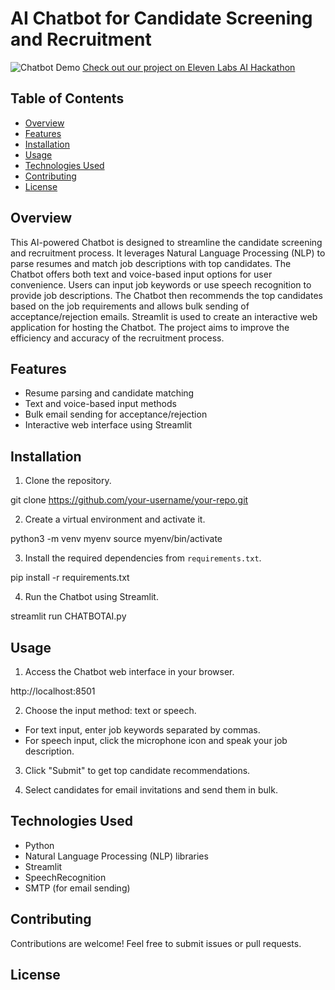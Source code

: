 # AI Chatbot for Candidate Screening and Recruitment

![Chatbot Demo](/path/to/demo.gif)
[Check out our project on Eleven Labs AI Hackathon](https://lablab.ai/event/eleven-labs-ai-hackathon/elevenlabscreation/hrtech)


## Table of Contents

- [Overview](#overview)
- [Features](#features)
- [Installation](#installation)
- [Usage](#usage)
- [Technologies Used](#technologies-used)
- [Contributing](#contributing)
- [License](#license)

## Overview

This AI-powered Chatbot is designed to streamline the candidate screening and recruitment process. It leverages Natural Language Processing (NLP) to parse resumes and match job descriptions with top candidates. The Chatbot offers both text and voice-based input options for user convenience. Users can input job keywords or use speech recognition to provide job descriptions. The Chatbot then recommends the top candidates based on the job requirements and allows bulk sending of acceptance/rejection emails. Streamlit is used to create an interactive web application for hosting the Chatbot. The project aims to improve the efficiency and accuracy of the recruitment process.

## Features

- Resume parsing and candidate matching
- Text and voice-based input methods
- Bulk email sending for acceptance/rejection
- Interactive web interface using Streamlit

## Installation

1. Clone the repository.

 git clone https://github.com/your-username/your-repo.git 


2. Create a virtual environment and activate it.

 python3 -m venv myenv
 source myenv/bin/activate


3. Install the required dependencies from `requirements.txt`.

pip install -r requirements.txt 


4. Run the Chatbot using Streamlit.


streamlit run CHATBOTAI.py 

## Usage

1. Access the Chatbot web interface in your browser.

  http://localhost:8501



2. Choose the input method: text or speech.
- For text input, enter job keywords separated by commas.
- For speech input, click the microphone icon and speak your job description.

3. Click "Submit" to get top candidate recommendations.

4. Select candidates for email invitations and send them in bulk.

## Technologies Used

- Python
- Natural Language Processing (NLP) libraries
- Streamlit
- SpeechRecognition
- SMTP (for email sending)

## Contributing

Contributions are welcome! Feel free to submit issues or pull requests.

## License




